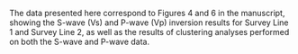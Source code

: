 The data presented here correspond to Figures 4 and 6 in the manuscript, showing the S-wave (Vs) and P-wave (Vp) inversion results for Survey Line 1 and Survey Line 2, as well as the results of clustering analyses performed on both the S-wave and P-wave data.
